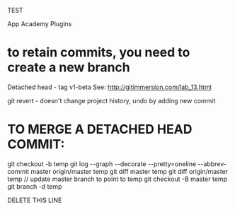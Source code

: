 TEST

App Academy Plugins

to retain commits, you need to create a new branch
=======
Detached head - tag v1-beta
See: http://gitimmersion.com/lab_13.html

git revert <commit> - doesn't change project history, undo by adding new commit

# TO MERGE A DETACHED HEAD COMMIT:
git checkout -b temp
git log --graph --decorate --pretty=oneline --abbrev-commit master origin/master temp
git diff master temp
git diff origin/master temp
// update master branch to point to temp
git checkout -B master temp
git branch -d temp

DELETE THIS LINE